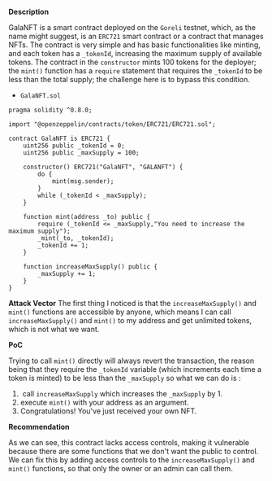 **Description**

GalaNFT is a smart contract deployed on the `Goreli` testnet, which, as the name might suggest, is an `ERC721` smart contract or a contract that manages NFTs. The contract is very simple and has basic functionalities like minting, and each token has a `_tokenId`, increasing the maximum supply of available tokens. The contract in the `constructor` mints 100 tokens for the deployer; the `mint()` function has a `require` statement that requires the `_tokenId` to be less than the total supply; the challenge here is to bypass this condition.

* `GalaNFT.sol`

```solidity=
pragma solidity ^0.8.0;

import "@openzeppelin/contracts/token/ERC721/ERC721.sol";

contract GalaNFT is ERC721 {
    uint256 public _tokenId = 0;
    uint256 public _maxSupply = 100;

    constructor() ERC721("GalaNFT", "GALANFT") {
        do {
            mint(msg.sender);
        }
        while (_tokenId < _maxSupply); 
    }

    function mint(address _to) public {
        require (_tokenId <= _maxSupply,"You need to increase the maximum supply");
        _mint(_to, _tokenId);
        _tokenId += 1;
    }

    function increaseMaxSupply() public {
        _maxSupply += 1;
    }
}
```

**Attack Vector**
The first thing I noticed is that the `increaseMaxSupply()` and `mint()` functions are accessible by anyone, which means I can call `increaseMaxSupply()` and `mint()` to my address and get unlimited tokens, which is not what we want.

**PoC**

Trying to call `mint()` directly will always revert the transaction, the reason being that they require the `_tokenId` variable (which increments each time a token is minted) to be less than the `_maxSupply` so what we can do is :
1.  call `increaseMaxSupply` which increases the `_maxSupply` by 1.
2. execute `mint()` with your address as an argument.
3. Congratulations! You've just received your own NFT. 

**Recommendation**

As we can see, this contract lacks access controls, making it vulnerable because there are some functions that we don't want the public to control. We can fix this by adding access controls to the `increaseMaxSupply()` and `mint()` functions, so that only the owner or an admin can call them.